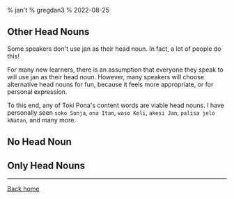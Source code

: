 % jan't
% gregdan3
% 2022-08-25

## Other Head Nouns

Some speakers don't use jan as their head noun. In fact, a lot of people do this!

For many new learners, there is an assumption that everyone they speak to will use jan as their head noun. However, many speakers will choose alternative head nouns for fun, because it feels more appropriate, or for personal expression.

To this end, any of Toki Pona's content words are viable head nouns. I have personally seen `soko Sonja`, `ona Itan`, `waso Keli`, `akesi Jan`, `palisa jelo kNatan`, and many more.

## No Head Noun

## Only Head Nouns

---

[Back home](/toki-pona/)
